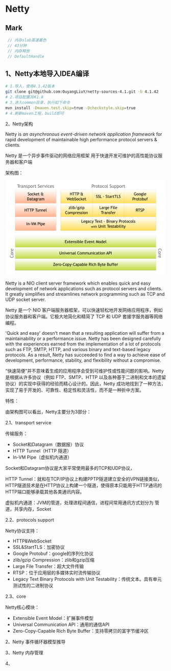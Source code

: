 # Netty

## Mark
```C
 // 内存slab高速着色
 // 43分钟
 // 内存释放
 // DefaultHandle
```
## 1、Netty本地导入IDEA编译

```sh
# 1.导入，使用4.1.42版本
git clone git@github.com:OuyangLiuY/netty-sources-4.1.git -b 4.1.42
# 2.项目配置JDK1.8
# 3.进入common目录，执行如下命令
mvn install -Dmaven.test.skip=true -Dcheckstyle.skip=true
# 4.刷新maven工程，build即可
```

2、Netty架构

Netty is *an asynchronous event-driven network application framework*
for rapid development of maintainable high performance protocol servers & clients.

Netty 是一个异步事件驱动的网络应用框架 用于快速开发可维护的高性能协议服务器和客户端

架构图：

![](.\images\netty-arch.png)

Netty is a NIO client server framework which enables quick and easy development of network applications such as protocol servers and clients. It greatly simplifies and streamlines network programming such as TCP and UDP socket server.

Netty 是一个 NIO 客户端服务器框架，可以快速轻松地开发网络应用程序，例如协议服务器和客户端。它极大地简化和精简了 TCP 和 UDP 套接字服务器等网络编程。

'Quick and easy' doesn't mean that a resulting application will suffer from a maintainability or a performance issue. Netty has been designed carefully with the experiences earned from the implementation of a lot of protocols such as FTP, SMTP, HTTP, and various binary and text-based legacy protocols. As a result, Netty has succeeded to find a way to achieve ease of development, performance, stability, and flexibility without a compromise.

“快速简便”并不意味着生成的应用程序会受到可维护性或性能问题的影响。Netty 是根据从许多协议（例如 FTP、SMTP、HTTP 以及各种基于二进制和文本的遗留协议）的实现中获得的经验而精心设计的。因此，Netty 成功地找到了一种方法，实现了易于开发的、可靠性、稳定性和灵活性，而不是一种折中方案。

特性：

由架构图可以看出，Netty主要分为3部分：

2.1、transport service

传输服务：

- Socket和Datagram（数据报）协议
- HTTP Tunnel（HTTP 隧道）
- In-VM Pipe（虚拟机内通道）

Socket和Datagram协议是大家平常使用最多的TCP和UDP协议，

HTTP Tunnel：就和在TCP/IP协议上构建PPTP隧道建立安全的VPN链接类似，HTTP隧道技术是在HTTP协议上构建一个隧道，使得原本只能用于HTTP通讯的HTTP端口能够承载其他各类通讯内容。

虚拟机内通道：JVM的管道，处理进程间通信，进程间常用通讯方式划分为 管道，共享内存，Socket

2.2、protocols support

Netty协议支持：

- HTTP&WebSocket
- SSL&StartTLS：加密协议
- Google Protobuf：google的序列化协议
- zlib/gzip Compression：zlib和gzip压缩
- Large File Transfer：超大文件传输
- RTSP：位于应用层的多媒体实时流传输协议
- Legacy Text Binary Protocols with Unit Testability：传统文本。具有单元测试性的二进制协议

2.3、core

Netty核心模块：

- Extensible Event Model：扩展事件模型
- Universal Communication API：通用的通信API
- Zero-Copy-Capable Rich Byte Buffer：支持零拷贝的富字节缓冲区

2、Netty 事件循环器模型推导

3、Netty 内存管理

4、
